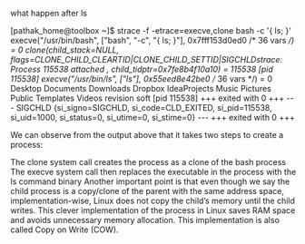 what happen after ls 

[pathak_home@toolbox ~]$ strace -f -etrace=execve,clone bash -c '{ ls; }'
execve("/usr/bin/bash", ["bash", "-c", "{ ls; }"], 0x7fff153d0ed0 /* 36 vars */) = 0
clone(child_stack=NULL, flags=CLONE_CHILD_CLEARTID|CLONE_CHILD_SETTID|SIGCHLDstrace: Process 115538 attached
, child_tidptr=0x7fe8b4f10a10) = 115538
[pid 115538] execve("/usr/bin/ls", ["ls"], 0x55eed8e42be0 /* 36 vars */) = 0
Desktop  Documents  Downloads  Dropbox	IdeaProjects  Music  Pictures  Public  Templates  Videos  revision  soft
[pid 115538] +++ exited with 0 +++
--- SIGCHLD {si_signo=SIGCHLD, si_code=CLD_EXITED, si_pid=115538, si_uid=1000, si_status=0, si_utime=0, si_stime=0} ---
+++ exited with 0 +++

We can observe from the output above that it takes two steps to create a process:

The clone system call creates the process as a clone of the bash process
The execve system call then replaces the executable in the process with the ls command binary
Another important point is that even though we say the child process is a copy/clone of the parent with the same address space, implementation-wise, Linux does not copy the child’s memory until the child writes. This clever implementation of the process in Linux saves RAM space and avoids unnecessary memory allocation. This implementation is also called Copy on Write (COW).